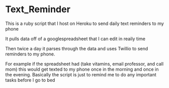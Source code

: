 # Text_Reminder

This is a ruby script that I host on Heroku to send daily text reminders to my phone

It pulls data off of a googlespreadsheet that I can edit in reaily time

Then twice a day it parses through the data and uses Twillio to send reminders to my phone.

For example if the spreadsheet had (take vitamins, email professor, and call mom) this would get texted to my phone once in the morning
and once in the evening. Basically the script is just to remind me to do any important tasks before I go to bed
